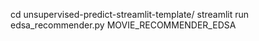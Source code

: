 cd unsupervised-predict-streamlit-template/
streamlit run edsa_recommender.py
 MOVIE_RECOMMENDER_EDSA
